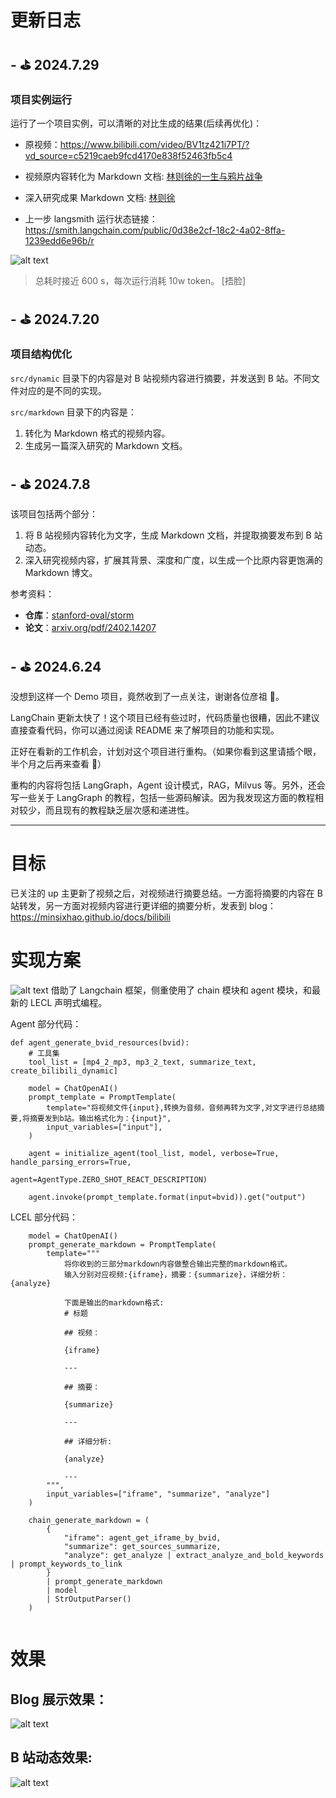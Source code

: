 # 更新日志

## - ⛳️ 2024.7.29

### 项目实例运行

运行了一个项目实例，可以清晰的对比生成的结果(后续再优化)：

- 原视频：https://www.bilibili.com/video/BV1tz421i7PT/?vd_source=c5219caeb9fcd4170e838f52463fb5c4

- 视频原内容转化为 Markdown 文档: [林则徐的一生与鸦片战争
  ](/docs/video.md)

- 深入研究成果 Markdown 文档: [林则徐
  ](/docs/article.md)

- 上一步 langsmith 运行状态链接：
  https://smith.langchain.com/public/0d38e2cf-18c2-4a02-8ffa-1239edd6e96b/r

![alt text](image-3.png)

> 总耗时接近 600 s，每次运行消耗 10w token。 [捂脸]

## - ⛳️ 2024.7.20

### 项目结构优化

`src/dynamic` 目录下的内容是对 B 站视频内容进行摘要，并发送到 B 站。不同文件对应的是不同的实现。

`src/markdown` 目录下的内容是：

1. 转化为 Markdown 格式的视频内容。
2. 生成另一篇深入研究的 Markdown 文档。

## - ⛳️ 2024.7.8

该项目包括两个部分：

1. 将 B 站视频内容转化为文字，生成 Markdown 文档，并提取摘要发布到 B 站动态。
2. 深入研究视频内容，扩展其背景、深度和广度，以生成一个比原内容更饱满的 Markdown 博文。

参考资料：

- **仓库**：[stanford-oval/storm](https://github.com/stanford-oval/storm)
- **论文**：[arxiv.org/pdf/2402.14207](https://arxiv.org/pdf/2402.14207)

## - ⛳️ 2024.6.24

没想到这样一个 Demo 项目，竟然收到了一点关注，谢谢各位彦祖 🤵。

LangChain 更新太快了！这个项目已经有些过时，代码质量也很糟，因此不建议直接查看代码，你可以通过阅读 README 来了解项目的功能和实现。

正好在看新的工作机会，计划对这个项目进行重构。（如果你看到这里请插个眼，半个月之后再来查看 👋）

重构的内容将包括 LangGraph，Agent 设计模式，RAG，Milvus 等。另外，还会写一些关于 LangGraph 的教程，包括一些源码解读。因为我发现这方面的教程相对较少，而且现有的教程缺乏层次感和递进性。

---

# 目标

已关注的 up 主更新了视频之后，对视频进行摘要总结。一方面将摘要的内容在 B 站转发，另一方面对视频内容进行更详细的摘要分析，发表到 blog：https://minsixhao.github.io/docs/bilibili

# 实现方案

![alt text](结构图.png)
借助了 Langchain 框架，侧重使用了 chain 模块和 agent 模块，和最新的 LECL 声明式编程。

Agent 部分代码：

```
def agent_generate_bvid_resources(bvid):
    # 工具集
    tool_list = [mp4_2_mp3, mp3_2_text, summarize_text, create_bilibili_dynamic]

    model = ChatOpenAI()
    prompt_template = PromptTemplate(
        template="将视频文件{input},转换为音频，音频再转为文字,对文字进行总结摘要,将摘要发到b站。输出格式化为：{input}",
        input_variables=["input"],
    )

    agent = initialize_agent(tool_list, model, verbose=True, handle_parsing_errors=True,
                             agent=AgentType.ZERO_SHOT_REACT_DESCRIPTION)

    agent.invoke(prompt_template.format(input=bvid)).get("output")
```

LCEL 部分代码：

```
    model = ChatOpenAI()
    prompt_generate_markdown = PromptTemplate(
        template="""
            将你收到的三部分markdown内容做整合输出完整的markdown格式。
            输入分别对应视频:{iframe}，摘要：{summarize}，详细分析：{analyze}

            下面是输出的markdown格式:
            # 标题

            ## 视频：

            {iframe}

            ---

            ## 摘要：

            {summarize}

            ---

            ## 详细分析:

            {analyze}

            ---
        """,
        input_variables=["iframe", "summarize", "analyze"]
    )

    chain_generate_markdown = (
        {
            "iframe": agent_get_iframe_by_bvid,
            "summarize": get_sources_summarize,
            "analyze": get_analyze | extract_analyze_and_bold_keywords | prompt_keywords_to_link
        }
        | prompt_generate_markdown
        | model
        | StrOutputParser()
    )


```

# 效果

## Blog 展示效果：

![alt text](YZy1Ox52bl.jpg)

## B 站动态效果:

![alt text](image.png)
